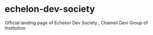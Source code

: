 # echelon-dev-society
Official landing page of Echelon Dev Society , Chameli Devi Group of Institution
